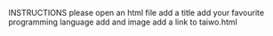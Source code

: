 INSTRUCTIONS 
please open an html file
add a title 
add your favourite programming language
add and image 
add a link to taiwo.html
